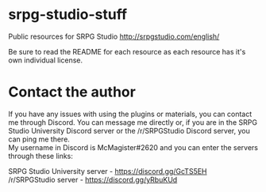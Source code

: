 # srpg-studio-stuff

Public resources for SRPG Studio http://srpgstudio.com/english/

Be sure to read the README for each resource as each resource has it's own individual license.


# Contact the author

If you have any issues with using the plugins or materials, you can contact me through Discord. You can message me directly or, if you are in the SRPG Studio University Discord server or the /r/SRPGStudio Discord server, you can ping me there.  
My username in Discord is McMagister#2620 and you can enter the servers through these links:

SRPG Studio University server - https://discord.gg/GcTS5EH  
/r/SRPGStudio server - https://discord.gg/yRbuKUd
